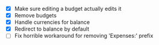 - [x] Make sure editing a budget actually edits it
- [x] Remove budgets
- [x] Handle currencies for balance
- [x] Redirect to balance by default
- [ ] Fix horrible workaround for removing 'Expenses:' prefix